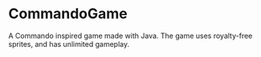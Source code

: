# CommandoGame
A Commando inspired game made with Java. The game uses royalty-free sprites, and has unlimited gameplay.

